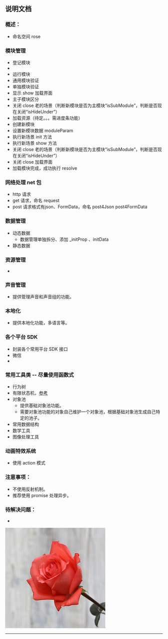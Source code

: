 ## 说明文档

### 概述：
 * 命名空间 rose
 
### 模块管理
 * 登记模块
  * 
 * 运行模块
  * 通用模块验证
  * 单独模块验证
  * 显示 show 加载界面
  * 主子模块区分
  * 关闭 close 老的场景（判断新模块是否为主模块“isSubModule”，判断是否现在关闭“isHideUnder”）
  * 加载资源（待定。。。需进度条功能）
  * 创建新模块
  * 设置新模块数据 moduleParam 
  * 执行新场景 init 方法
  * 执行新场景 show 方法
  * 关闭 close 老的场景（判断新模块是否为主模块“isSubModule”，判断是否现在关闭“isHideUnder”）
  * 关闭 close 加载界面
  * 加载模块完成，成功执行 resolve

### 网络处理 net 包
 * http 请求
  * get 请求，命名 request
  * post 请求格式有json、FormData，命名 post4Json post4FormData

### 数据管理
 * 动态数据
   * 数据管理单独拆分、添加 _initProp 、initData
 * 静态数据

### 资源管理
 * 

### 声音管理
 * 提供管理声音和声音组的功能。

### 本地化
 * 提供本地化功能，多语言等。

### 各个平台 SDK
 * 封装各个常用平台 SDK 接口
 * 微信
 * 

### 常用工具类 -- 尽量使用函数式
 * 行为树
 * 有限状态机，[参考](https://github.com/jakesgordon/javascript-state-machine)
 * 对象池
   * 提供基础对象池功能。
   * 需要对象池功能的对象自己维护一个对象池，根据基础对象池生成自己特定的池子。
 * 常用数据结构
 * 数学工具
 * 图像处理工具

### 动画特效系统
 * 使用 action 模式

### 注意事项：
 * 不使用反射机制。
 * 推荐使用 promise 处理异步。

### 待解决问题：
 * 

![](./logo.jpg)

---- 

